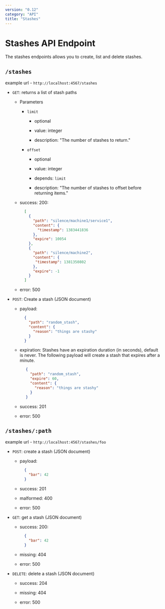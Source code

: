 ```yaml
---
version: "0.12"
category: "API"
title: "Stashes"
---
```


# Stashes API Endpoint

The stashes endpoints allows you to create, list and delete stashes.

## `/stashes`

example url - `http://localhost:4567/stashes`

* `GET`: returns a list of stash paths

  - Parameters
    
    - `limit`

      - optional

      - value: integer

      - description: "The number of stashes to return."

    - `offset`

      - optional

      - value: integer

      - depends: `limit`

      - description: "The number of stashes to offset before returning items."

  - success: 200:

      ``` json
        [
          {
            "path": "silence/machine1/service1",
            "content": {
              "timestamp": 1383441836
            },
            "expire": 10054
          },
          {
            "path": "silence/machine2",
            "content": {
             "timestamp": 1381350802
            },
            "expire": -1
          }      
        ]
      ```
  - error: 500

* `POST`: Create a stash (JSON document)

  - payload:

      ``` json
        {
          "path": "random_stash",
          "content": {
            "reason": "things are stashy"
          }
        }
      ```
  - expiration:
  Stashes have an expiration duration (in seconds), default is never. The following payload will create a stash that expires after a minute.
  
  ``` json
        {
          "path": "random_stash",
          "expire": 60,
          "content": {
            "reason": "things are stashy"
          }
        }
  ```


  - success: 201

  - error: 500

## `/stashes/:path`

example url - `http://localhost:4567/stashes/foo`

* `POST`: create a stash (JSON document)

  - payload:

      ``` json
        {
          "bar": 42
        }
      ```

  - success: 201

  - malformed: 400

  - error: 500

* `GET`: get a stash (JSON document)

  - success: 200:

      ``` json
        {
          "bar": 42
        }
      ```

  - missing: 404

  - error: 500

* `DELETE`: delete a stash (JSON document)

  - success: 204

  - missing: 404

  - error: 500
